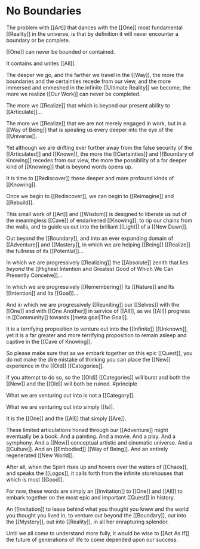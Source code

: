 # No Boundaries

The problem with [[Art]] that dances with the [[One]] most fundamental [[Reality]] in the universe, is that by definition it will never encounter a boundary or be complete. 

[[One]] can never be bounded or contained. 

It contains and unites [[All]].

The deeper we go, and the farther we travel in the [[Way]], the more the boundaries and the certainties recede from our view, and the more immersed and enmeshed in the infinite [[Ultimate Reality]] we become, the more we realize [[Our Work]] can never be completed. 

The more we [[Realize]] that which is beyond our present ability to [[Articulate]]... 

The more we [[Realize]] that we are not merely engaged in work, but in a [[Way of Being]] that is spiraling us every deeper into the eye of the [[Universe]].

Yet although we are drifting ever further away from the false security of the [[Articulated]] and [[Known]], the more the [[Certainties]] and [[Boundary of Knowing]] recedes from our view, the more the possibility of a far deeper kind of [[Knowing]] that is beyond words opens up.

It is time to [[Rediscover]] these deeper and more profound kinds of [[Knowing]]. 

Once we begin to [[Rediscover]], we can begin to [[Reimagine]] and [[Rebuild]]. 

This small work of [[Art]] and [[Wisdom]] is designed to liberate us out of the meaningless [[Cave]] of endarkened [[Knowing]], to rip our chains from the walls, and to guide us out into the brilliant [[Light]] of a [[New Dawn]]. 

Out beyond the [[Boundary]], and into an ever expanding domain of [[Adventure]] and [[Mastery]], in which we are helping [[Being]] [[Realize]] the fullness of its [[Potential]]... 

In which we are progressively [[Realizing]] the [[Absolute]] zenith that lies _beyond_ the [[Highest Intention and Greatest Good of Which We Can Presently Conceive]]…

In which we are progressively [[Remembering]] Its [[Nature]] and Its [[Intention]] and Its [[Goal]]…

And in which we are progressively [[Reuniting]] our [[Selves]] with the [[One]] and with [[One Another]] in service of [[All]], as we [[All]] progress in [[Community]] towards [[meta goal|The Goal]]. 
 
It is a terrifying proposition to venture out into the [[Infinite]] [[Unknown]], yet it is a far greater and more terrifying proposition to remain asleep and captive in the [[Cave of Knowing]]. 

So please make sure that as we embark together on this epic [[Quest]], you do not make the dire mistake of thinking you can place the [[New]] experience in the [[Old]] [[Categories]]. 

If you attempt to do so, so the [[Old]] [[Categories]] will burst and both the [[New]] and the [[Old]] will both be ruined. #principle

What we are venturing out into is not a [[Category]].

What we are venturing out into simply [[Is]].  

It is the [[One]] and the [[All]] that simply [[Are]].  

These limited articulations honed through our [[Adventure]] might eventually be a book. And a painting. And a movie. And a play. And a symphony. And a [[New]] conceptual artistic and cinematic universe. And a [[Culture]]. And an [[Embodied]] [[Way of Being]]. And an entirely regenerated [[New World]]. 

After all, when the Spirit rises up and hovers over the waters of [[Chaos]], and speaks the [[Logos]], it calls forth from the infinite storehouses that which is most [[Good]]. 

For now, these words are simply an [[Invitation]] to [[One]] and [[All]] to embark together on the most epic and important [[Quest]] in history.  

An [[Invitation]] to leave behind what you thought you knew and the world you thought you lived in, to venture out beyond the [[Boundary]], out into the [[Mystery]], out into [[Reality]], in all her enrapturing splendor. 

Until we all come to understand more fully, it would be wise to [[Act As If]] the future of generations of life to come depended upon our success. 